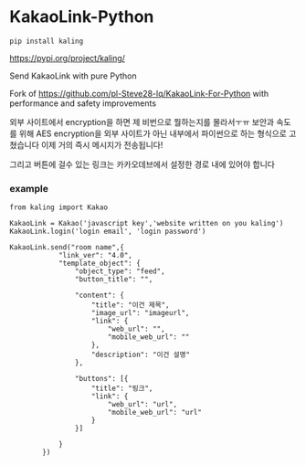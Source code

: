 # KakaoLink-Python

`pip install kaling`

https://pypi.org/project/kaling/

Send KakaoLink with pure Python

Fork of https://github.com/pl-Steve28-lq/KakaoLink-For-Python with performance and safety improvements

외부 사이트에서 encryption을 하면 제 비번으로 뭘하는지를 몰라서ㅜㅠ 보안과 속도를 위해 AES encryption을 외부 사이트가 아닌 내부에서 파이썬으로 하는 형식으로 고쳤습니다
이제 거의 즉시 메시지가 전송됩니다!

그리고 버튼에 걸수 있는 링크는 카카오데브에서 설정한 경로 내에 있어야 합니다

### example

    from kaling import Kakao

    KakaoLink = Kakao('javascript key','website written on you kaling')
    KakaoLink.login('login email', 'login password')

    KakaoLink.send("room name",{
                "link_ver": "4.0",
                "template_object": {
                    "object_type": "feed",
                    "button_title": "",
            
                    "content": {
                        "title": "이건 제목",
                        "image_url": "imageurl",
                        "link": {
                            "web_url": "",
                            "mobile_web_url": ""
                        },
                        "description": "이건 설명"
                    },
            
                    "buttons": [{
                        "title": "링크",
                        "link": {
                            "web_url": "url",
                            "mobile_web_url": "url"
                        }
                    }]
            
                }
            })
